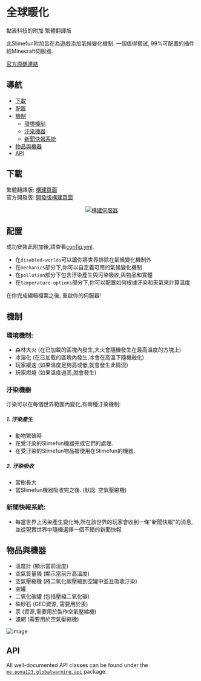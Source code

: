# 全球暖化
黏液科技的附加 繁體翻譯版<br>

此Slimefun附加旨在為遊戲添加氣候變化機制.
一個值得嘗試, 99%可配置的插件給Minecraft伺服器.

[官方原碼連結](https://github.com/poma123/GlobalWarming)
## 導航
* [下載](#下載)
* [配置](#配置)
* [機制](#機制)
  * [環境機制](#環境機制)
  * [汙染機器](#汙染機器)
  * [新聞快報系統](#新聞快報系統)
* [物品與機器](#物品與機器)
* [API](#api)

## 下載
繁體翻譯版: [構建頁面](https://xmikux.github.io/builds/xMikux/GlobalWarming/master)<br>
官方開發版: [開發版構建頁面](https://thebusybiscuit.github.io/builds/poma123/GlobalWarming/master/)
<p align="center">
  <a href="https://xmikux.github.io/builds/xMikux/GlobalWarming/master/">
    <img src="https://xmikux.github.io/builds/xMikux/GlobalWarming/master/badge.svg" alt="構建伺服器"/>
  </a>
</p>

## 配置
成功安裝此附加後,請查看[config.yml](https://github.com/xMikux/GlobalWarming/tree/master/src/main/resources/config.yml).
- 在`disabled-worlds`可以讓你將世界排除在氣候變化機制外
- 在`mechanics`部分下,你可以自定義可用的氣候變化機制
- 在`pollution`部分下包含汙染產生與污染吸收,與物品和實體
- 在`temperature-options`部分下,你可以配置如何根據汙染和天氣來計算溫度.

在你完成編輯檔案之後, 重啟你的伺服器!
## 機制
### 環境機制:

- 森林大火 (在已加載的區塊內發生,大火會隨機發生在最高溫度的方塊上)
- 冰溶化 (在已加載的區塊內發生,冰會在高溫下隨機融化)
- 玩家緩速 (如果溫度足夠高或低,就會發生此情況)
- 玩家燃燒 (如果溫度過高,就會發生)

### 汙染機器
汙染可以在每個世界範圍內變化,有兩種汙染機制:

##### 1. 汙染產生
- 動物繁殖時
- 在受汙染的Slimefun機器完成它們的處理.
- 在受汙染的Slimefun物品被使用在Slimefun的機器.

##### 2. 汙染吸收
- 當樹長大
- 當Slimefun機器吸收完之後. (默認: 空氣壓縮機)

### 新聞快報系統:
- 每當世界上污染產生變化時,所在該世界的玩家會收到一條"新聞快報"的消息,並從現實世界中隨機選擇一個不錯的新聞快報.

## 物品與機器
- 溫度計 (顯示當前溫度)
- 空氣質量儀 (顯示當前升高溫度)
- 空氣壓縮機 (將二氧化碳壓縮到空罐中並且吸收汙染)
- 空罐
- 二氧化碳罐 (包括壓縮二氧化碳)
- 硃砂石 (GEO資源, 需要用於汞)
- 汞 (資源,需要用於製作空氣壓縮機)
- 濾網 (需要用於空氣壓縮機)

![image](https://user-images.githubusercontent.com/25465545/96293130-90bcfa80-0fea-11eb-9f16-d57105148973.png)
## API
All well-documented API classes can be found under the [`me.poma123.globalwarming.api`](https://github.com/poma123/GlobalWarming/tree/master/src/main/java/me/poma123/globalwarming/api) package.
